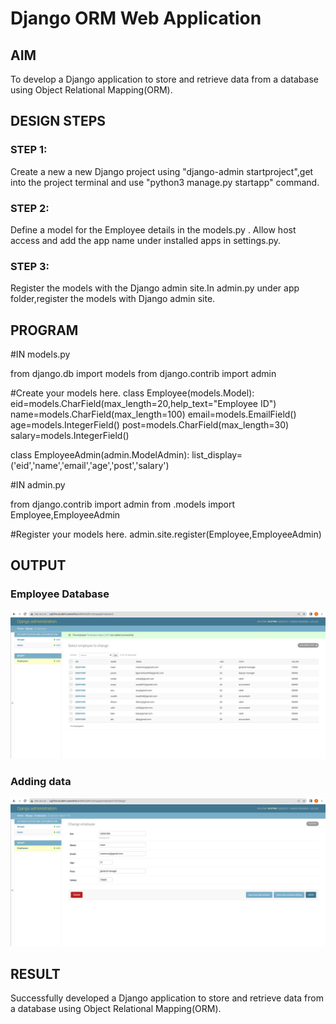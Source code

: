 # Django ORM Web Application

## AIM
To develop a Django application to store and retrieve data from a database using Object Relational Mapping(ORM).

## DESIGN STEPS

### STEP 1:

Create a new a new Django project using "django-admin startproject",get into the
project terminal and use "python3 manage.py startapp" command.

### STEP 2:

Define a model for the Employee details in the models.py . Allow host access and add
the app name under installed apps in settings.py.

### STEP 3:

Register the models with the Django admin site.In admin.py under app folder,register
the models with Django admin site.

## PROGRAM

#IN models.py

from django.db import models
from django.contrib import admin

#Create your models here.
class Employee(models.Model):
    eid=models.CharField(max_length=20,help_text="Employee ID")
    name=models.CharField(max_length=100)
    email=models.EmailField()
    age=models.IntegerField()
    post=models.CharField(max_length=30)
    salary=models.IntegerField()

class EmployeeAdmin(admin.ModelAdmin):
    list_display=('eid','name','email','age','post','salary')

#IN admin.py

from django.contrib import admin
from .models import Employee,EmployeeAdmin

#Register your models here.
admin.site.register(Employee,EmployeeAdmin)

## OUTPUT

### Employee Database
![Emptable](images/prim.png)

### Adding data
![Emptable](images/add.png)

## RESULT

Successfully developed a Django application to store and retrieve data from a
database using Object Relational Mapping(ORM).